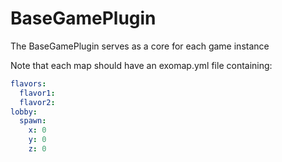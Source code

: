 # BaseGamePlugin
The BaseGamePlugin serves as a core for each game instance


Note that each map should have an exomap.yml file containing:
```yaml
flavors:
  flavor1:
  flavor2:
lobby:
  spawn:
    x: 0
    y: 0
    z: 0
```